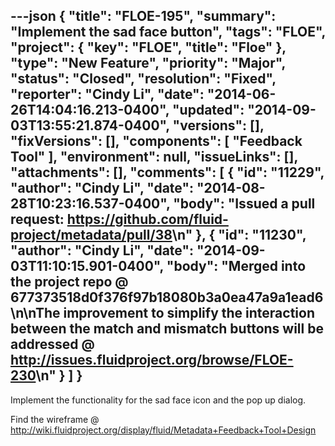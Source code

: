 ---json
{
  "title": "FLOE-195",
  "summary": "Implement the sad face button",
  "tags": "FLOE",
  "project": {
    "key": "FLOE",
    "title": "Floe"
  },
  "type": "New Feature",
  "priority": "Major",
  "status": "Closed",
  "resolution": "Fixed",
  "reporter": "Cindy Li",
  "date": "2014-06-26T14:04:16.213-0400",
  "updated": "2014-09-03T13:55:21.874-0400",
  "versions": [],
  "fixVersions": [],
  "components": [
    "Feedback Tool"
  ],
  "environment": null,
  "issueLinks": [],
  "attachments": [],
  "comments": [
    {
      "id": "11229",
      "author": "Cindy Li",
      "date": "2014-08-28T10:23:16.537-0400",
      "body": "Issued a pull request: <https://github.com/fluid-project/metadata/pull/38>\n"
    },
    {
      "id": "11230",
      "author": "Cindy Li",
      "date": "2014-09-03T11:10:15.901-0400",
      "body": "Merged into the project repo @ 677373518d0f376f97b18080b3a0ea47a9a1ead6\n\nThe improvement to simplify the interaction between the match and mismatch buttons will be addressed @ <http://issues.fluidproject.org/browse/FLOE-230>\n"
    }
  ]
}
---
Implement the functionality for the sad face icon and the pop up dialog.

Find the wireframe @ <http://wiki.fluidproject.org/display/fluid/Metadata+Feedback+Tool+Design>

        